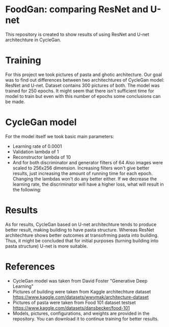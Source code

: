 # FoodGan: comparing ResNet and U-net
This repository is created to show results of using ResNet and U-net architechture in CycleGan. 

# Training
For this project we took pictures of pasta and ghotic architecture. Our goal was to find out differences between two architechtures of CycleGan model: ResNet and U-net. Dataset contains 300 pictures of both. The model was trained for 250 epochs. It might seem that there isn't sufficient time for model to train but even with this number of epochs some conclusions can be made.
# CycleGan model
For the model itself we took basic main parameters:
- Learning rate of 0.0001
- Validation lambda of 1
- Reconstructor lambda of 10
- And for both discriminator and generator filters of 64
Also images were scaled to 256x256 dimension.
Increasing filters won't give better results, just increasing the amount of running time for each epoch. 
Changing the lambdas won't do any better either. If we decrease the learning rate, the discriminator will have a higher loss, what will result in the following:
# Results
As for results, CycleGan based on U-net architechture tends to produce better result, making building to have pasta structure. Whereas ResNet architechture shows better outcomes at transofrming pasta into building. Thus, it might be concluded that for initial purposes (turning building into pasta structure) U-net is more suitable. 
# References
- CycleGan model was taken from David Foster "Generative Deep Learning"
- Pictures of building were taken from Kaggle architechture dataset https://www.kaggle.com/datasets/wwymak/architecture-dataset
- Pictures of pasta were taken from Food 101 dataset testset https://www.kaggle.com/datasets/dansbecker/food-101
- Models, pictures, configurations, and weights are provided in the repository. You can download it to continue training for better results.

